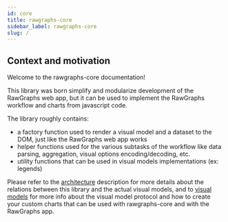 ```yaml
---
id: core
title: rawgraphs-core
sidebar_label: rawgraphs-core
slug: /
---
```


## Context and motivation

Welcome to the rawgraphs-core documentation!

This library was born simplify and modularize development of the RawGraphs web app, but it can be used to implement the RawGraphs workflow and charts from javascript code.

The library roughly contains:

- a factory function used to render a visual model and a dataset to the DOM, just like the RawGraphs web app works
- helper functions used for the various subtasks of the workflow like data parsing, aggregation, visual options encoding/decoding, etc.
- utility functions that can be used in visual models implementations (ex: legends)


Please refer to the [architecture](architecture.md) description for more details about the relations between this library and the actual visual models, and to [visual models](visual-model.md) for more info about the visual model protocol and how to create your custom charts that can be used with rawgraphs-core and with the RawGraphs app.

